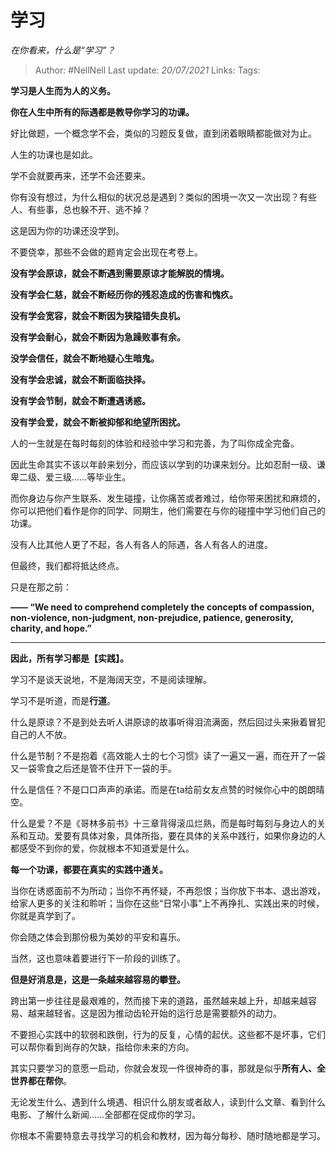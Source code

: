 # 学习
*在你看来，什么是“学习”？*

> Author: #NellNell 
Last update: *20/07/2021* 
Links:
Tags: 
  

**学习是人生而为人的义务。**

**你在人生中所有的际遇都是教导你学习的功课。**

好比做题，一个概念学不会，类似的习题反复做，直到闭着眼睛都能做对为止。

人生的功课也是如此。

学不会就要再来，还学不会还要来。

你有没有想过，为什么相似的状况总是遇到？类似的困境一次又一次出现？有些人、有些事，总也躲不开、逃不掉？

这是因为你的功课还没学到。

不要侥幸，那些不会做的题肯定会出现在考卷上。

**没有学会原谅，就会不断遇到需要原谅才能解脱的情境。**

**没有学会仁慈，就会不断经历你的残忍造成的伤害和愧疚。**

**没有学会宽容，就会不断因为狭隘错失良机。**

**没有学会耐心，就会不断因为急躁败事有余。**

**没学会信任，就会不断地疑心生暗鬼。**

**没有学会忠诚，就会不断面临抉择。**

**没有学会节制，就会不断遭遇诱惑。**

**没有学会爱，就会不断被抑郁和绝望所困扰。**

人的一生就是在每时每刻的体验和经验中学习和完善，为了叫你成全完备。

因此生命其实不该以年龄来划分，而应该以学到的功课来划分。比如忍耐一级、谦卑二级、爱三级……等毕业生。

而你身边与你产生联系、发生碰撞，让你痛苦或者难过，给你带来困扰和麻烦的，你可以把他们看作是你的同学、同期生，他们需要在与你的碰撞中学习他们自己的功课。

没有人比其他人更了不起，各人有各人的际遇，各人有各人的进度。

但最终，我们都将抵达终点。

只是在那之前：

**—— “We need to comprehend completely the concepts of compassion, non-violence, non-judgment, non-prejudice, patience, generosity, charity, and hope.”**

---

**因此，所有学习都是【实践】。**

学习不是谈天说地，不是海阔天空，不是阅读理解。

学习不是听道，而是**行道**。

什么是原谅？不是到处去听人讲原谅的故事听得泪流满面，然后回过头来揪着冒犯自己的人不放。

什么是节制？不是抱着《高效能人士的七个习惯》读了一遍又一遍，而在开了一袋又一袋零食之后还是管不住开下一袋的手。

什么是信任？不是口口声声的承诺。而是在ta给前女友点赞的时候你心中的朗朗晴空。

什么是爱？不是《哥林多前书》十三章背得滚瓜烂熟，而是每时每刻与身边人的关系和互动。爱要有具体对象，具体所指，要在具体的关系中践行，如果你身边的人都感受不到你的爱，你就根本不知道爱是什么。

**每一个功课，都要在真实的实践中通关。**

当你在诱惑面前不为所动；当你不再怀疑，不再怨恨；当你放下书本、退出游戏，给家人更多的关注和聆听；当你在这些“日常小事”上不再挣扎、实践出来的时候，你就是真学到了。

你会随之体会到那份极为美妙的平安和喜乐。

  

  

当然，这也意味着要进行下一阶段的训练了。

**但是好消息是，这是一条越来越容易的攀登。**

跨出第一步往往是最艰难的，然而接下来的道路，虽然越来越上升，却越来越容易、越来越轻省。这是因为推动齿轮开始的运行总是需要额外的动力。

不要担心实践中的软弱和跌倒，行为的反复，心情的起伏。这些都不是坏事，它们可以帮你看到尚存的欠缺，指给你未来的方向。

其实只要学习的意愿一启动，你就会发现一件很神奇的事，那就是似乎**所有人、全世界都在帮你**。

无论发生什么、遇到什么境遇、相识什么朋友或者敌人，读到什么文章、看到什么电影、了解什么新闻……全部都在促成你的学习。

你根本不需要特意去寻找学习的机会和教材，因为每分每秒、随时随地都是学习。